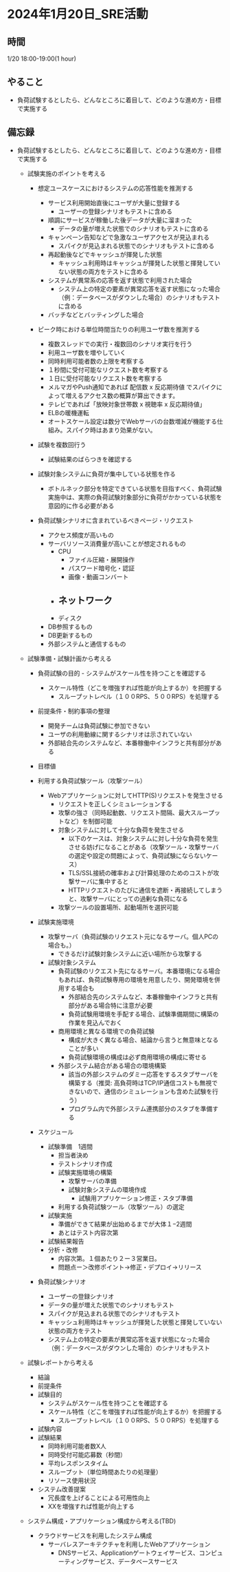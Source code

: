 # 2024年1月20日_SRE活動

## 時間

1/20 18:00-19:00(1 hour)

## やること

- 負荷試験するとしたら、どんなところに着目して、どのような進め方・目標で実施する

## 備忘録

- 負荷試験するとしたら、どんなところに着目して、どのような進め方・目標で実施する

   - 試験実施のポイントを考える
        - 想定ユースケースにおけるシステムの応答性能を推測する
            - サービス利用開始直後にユーザが大量に登録する
              - ユーザーの登録シナリオもテストに含める
            - 順調にサービスが稼働した後データが大量に溜まった
              - データの量が増えた状態でのシナリオもテストに含める
            - キャンペーン告知などで急激なユーザアクセスが見込まれる
              - スパイクが見込まれる状態でのシナリオもテストに含める
            - 再起動後などでキャッシュが揮発した状態
              - キャッシュ利用時はキャッシュが揮発した状態と揮発していない状態の両方をテストに含める
            - システムが異常系の応答を返す状態で利用された場合
              - システム上の特定の要素が異常応答を返す状態になった場合（例：データベースがダウンした場合）のシナリオもテストに含める
            - バッチなどとバッティングした場合

        - ピーク時における単位時間当たりの利用ユーザ数を推測する
            - 複数スレッドでの実行・複数回のシナリオ実行を行う
            - 利用ユーザ数を増やしていく
            - 同時利用可能者数の上限を考察する
            - １秒間に受付可能なリクエスト数を考察する
            - １日に受付可能なリクエスト数を考察する
            - メルマガやPush通知であれば 配信数 x 反応期待値 でスパイクによって増えるアクセス数の概算が算出できます。
            - テレビであれば「放映対象世帯数 x 視聴率 x 反応期待値」
            - ELBの暖機運転
            - オートスケール設定は数分でWebサーバの台数増減が機能する仕組み。スパイク時はあまり効果がない。
        - 試験を複数回行う
          - 試験結果のばらつきを確認する
        - 試験対象システムに負荷が集中している状態を作る
          - ボトルネック部分を特定できている状態を目指すべく、負荷試験実施中は、実際の負荷試験対象部分に負荷がかかっている状態を意図的に作る必要がある
        - 負荷試験シナリオに含まれているべきページ・リクエスト
          - アクセス頻度が高いもの
          - サーバリソース消費量が高いことが想定されるもの
            - CPU
              - ファイル圧縮・展開操作
              - パスワード暗号化・認証
              - 画像・動画コンバート
            - ネットワーク
              - 
            - ディスク
          - DB参照するもの
          - DB更新するもの
          - 外部システムと通信するもの
   - 試験準備・試験計画から考える
        - 負荷試験の目的
         - システムがスケール性を持つことを確認する
            - スケール特性（どこを増強すれば性能が向上するか）を把握する
                - スループットレベル（１００RPS、５００RPS）を処理する
   
        - 前提条件・制約事項の整理
            - 開発チームは負荷試験に参加できない
            - ユーザの利用動線に関するシナリオは示されていない
            - 外部結合先のシステムなど、本番稼働中インフラと共有部分がある

        - 目標値

        - 利用する負荷試験ツール（攻撃ツール）
            - Webアプリケーションに対してHTTP(S)リクエストを発生させる
                - リクエストを正しくシミュレーションする
                - 攻撃の強さ（同時起動数、リクエスト間隔、最大スループットなど）を制御可能
                - 対象システムに対して十分な負荷を発生させる
                    - 以下のケースは、対象システムに対し十分な負荷を発生させる妨げになることがある（攻撃ツール・攻撃サーバの選定や設定の問題によって、負荷試験にならないケース）
                    - TLS/SSL接続の確率および計算処理のためのコストが攻撃サーバに集中すると
                    - HTTPリクエストのたびに通信を遮断・再接続してしまうと、攻撃サーバにとっての過剰な負荷になる
                - 攻撃ツールの設置場所、起動場所を選択可能

        - 試験実施環境
          - 攻撃サーバ（負荷試験のリクエスト元になるサーバ。個人PCの場合も。） 
            - できるだけ試験対象システムに近い場所から攻撃する
          - 試験対象システム
            - 負荷試験のリクエスト先になるサーバ。本番環境になる場合もあれば、負荷試験専用の環境を用意したり、開発環境を併用する場合も
                - 外部結合先のシステムなど、本番稼働中インフラと共有部分がある場合特に注意が必要
                - 負荷試験用環境を手配する場合、試験準備期間に構築の作業を見込んでおく
            - 商用環境と異なる環境での負荷試験
                - 構成が大きく異なる場合、結論から言うと無意味となることが多い
                - 負荷試験環境の構成は必ず商用環境の構成に寄せる
            - 外部システム結合がある場合の環境構築
                - 該当の外部システムのダミー応答をするスタブサーバを構築する（推奨: 高負荷時はTCP/IP通信コストも無視できないので、通信のシミュレーションも含めた試験を行う）
                - プログラム内で外部システム連携部分のスタブを準備する
        - スケジュール
            - 試験準備　1週間
                - 担当者決め
                - テストシナリオ作成
                - 試験実施環境の構築
                  - 攻撃サーバの準備
                  - 試験対象システムの環境作成
                    - 試験用アプリケーション修正・スタブ準備
                - 利用する負荷試験ツール（攻撃ツール）の選定
          - 試験実施
            - 準備ができて結果が出始めるまでが大体１−2週間
            - あとはテスト内容次第
          - 試験結果報告
          - 分析・改修
            - 内容次第。１個あたり２ー３営業日。
            - 問題点ー＞改修ポイント→修正・デプロイ→リリース
        - 負荷試験シナリオ
            - ユーザーの登録シナリオ
            - データの量が増えた状態でのシナリオもテスト
            - スパイクが見込まれる状態でのシナリオもテスト
            - キャッシュ利用時はキャッシュが揮発した状態と揮発していない状態の両方をテスト
            - システム上の特定の要素が異常応答を返す状態になった場合（例：データベースがダウンした場合）のシナリオもテスト


   - 試験レポートから考える
        - 結論
        - 前提条件
        - 試験目的
            - システムがスケール性を持つことを確認する
            - スケール特性（どこを増強すれば性能が向上するか）を把握する
                - スループットレベル（１００RPS、５００RPS）を処理する
        - 試験内容
        - 試験結果
            - 同時利用可能者数X人
            - 同時受付可能応募数（秒間）
            - 平均レスポンスタイム
            - スループット（単位時間あたりの処理量）
            - リソース使用状況
        - システム改善提案
            - 冗長度を上げることによる可用性向上
            - XXを増強すれば性能が向上する

   - システム構成・アプリケーション構成から考える(TBD)
        - クラウドサービスを利用したシステム構成
            - サーバレスアーキテクチャを利用したWebアプリケーション
              - DNSサービス、Applicationゲートウェイサービス、コンピューティングサービス、データベースサービス
   
